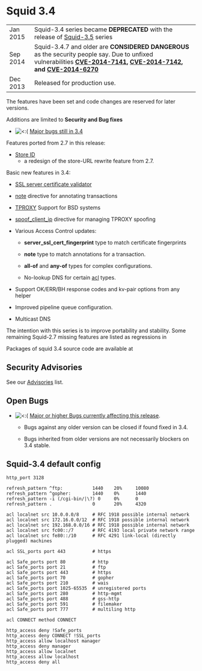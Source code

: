 # Squid 3.4

|          |                                                                                                                                                                                                                                                                                                                                                 |
| -------- | ----------------------------------------------------------------------------------------------------------------------------------------------------------------------------------------------------------------------------------------------------------------------------------------------------------------------------------------------- |
| Jan 2015 | Squid-3.4 series became **DEPRECATED** with the release of [Squid-3.5](/Releases/Squid-3.5) series                                                                                                                                                                                                    |
| Sep 2014 | Squid-3.4.7 and older are **CONSIDERED DANGEROUS** as the security people say. Due to unfixed vulnerabilities **[CVE-2014-7141](http://www.squid-cache.org/Advisories/SQUID-2014_4.txt), [CVE-2014-7142](http://www.squid-cache.org/Advisories/SQUID-2014_4.txt), and [CVE-2014-6270](http://www.squid-cache.org/Advisories/SQUID-2014_3.txt)** |
| Dec 2013 | Released for production use.                                                                                                                                                                                                                                                                                                                    |

The features have been set and code changes are reserved for later
versions.

Additions are limited to **Security and Bug fixes**

  - ![\<:(](https://wiki.squid-cache.org/wiki/squidtheme/img/frown.png)
    [Major bugs still
    in 3.4](http://bugs.squid-cache.org/buglist.cgi?query_format=advanced&product=Squid&target_milestone=---&bug_status=UNCONFIRMED&bug_status=NEW&bug_status=ASSIGNED&bug_status=REOPENED&bug_severity=blocker&bug_severity=critical&bug_severity=major&emailtype1=substring&email1=&emailtype2=substring&email2=&bugidtype=include&order=bugs.bug_severity%2Cbugs.bug_id&chfieldto=Now&cmdtype=doit)

Features ported from 2.7 in this release:

  - [Store
    ID](/Features/StoreID)
    - a redesign of the store-URL rewrite feature from 2.7.

Basic new features in 3.4:

  - [SSL server certificate
    validator](/Features/SslServerCertValidator)

  - [note](http://www.squid-cache.org/Doc/config/note) directive for
    annotating transactions

  - [TPROXY](/Features/Tproxy4)
    Support for BSD systems

  - [spoof\_client\_ip](http://www.squid-cache.org/Doc/config/spoof_client_ip)
    directive for managing TPROXY spoofing

  - Various Access Control updates:
    
      - **server\_ssl\_cert\_fingerprint** type to match certificate
        fingerprints
    
      - **note** type to match annotations for a transaction.
    
      - **all-of** and **any-of** types for complex configurations.
    
      - No-lookup DNS for certain
        [acl](http://www.squid-cache.org/Doc/config/acl) types.

  - Support OK/ERR/BH response codes and kv-pair options from any helper

  - Improved pipeline queue configuration.

  - Multicast DNS

The intention with this series is to improve portability and stability.
Some remaining Squid-2.7 missing features are listed as regressions in
[](http://www.squid-cache.org/Versions/v3/3.4/RELEASENOTES.html#ss5.1)

Packages of squid 3.4 source code are available at
[](http://www.squid-cache.org/Versions/v3/3.4/)

## Security Advisories

See our [Advisories](http://www.squid-cache.org/Advisories/) list.

## Open Bugs

  - ![\<:(](https://wiki.squid-cache.org/wiki/squidtheme/img/frown.png)
    [Major or higher Bugs currently affecting this
    release](http://bugs.squid-cache.org/buglist.cgi?bug_id_type=anyexact&bug_severity=blocker&bug_severity=critical&bug_severity=major&bug_status=UNCONFIRMED&bug_status=NEW&bug_status=ASSIGNED&bug_status=REOPENED&chfieldto=Now&product=Squid&query_format=advanced&columnlist=bug_severity%2Cversion%2Cop_sys%2Cshort_desc&order=version%20DESC%2Cbug_severity%2Cbug_id&o2=equals&v2=unspecified&f1=version&o1=lessthaneq&v1=3.4).
    
      - Bugs against any older version can be closed if found fixed in
        3.4.
    
      - Bugs inherited from older versions are not necessarily blockers
        on 3.4 stable.

## Squid-3.4 default config

    http_port 3128
    
    refresh_pattern ^ftp:           1440    20%     10080
    refresh_pattern ^gopher:        1440    0%      1440
    refresh_pattern -i (/cgi-bin/|\?) 0     0%      0
    refresh_pattern .               0       20%     4320
    
    acl localnet src 10.0.0.0/8     # RFC 1918 possible internal network
    acl localnet src 172.16.0.0/12  # RFC 1918 possible internal network
    acl localnet src 192.168.0.0/16 # RFC 1918 possible internal network
    acl localnet src fc00::/7       # RFC 4193 local private network range
    acl localnet src fe80::/10      # RFC 4291 link-local (directly plugged) machines
    
    acl SSL_ports port 443          # https
    
    acl Safe_ports port 80          # http
    acl Safe_ports port 21          # ftp
    acl Safe_ports port 443         # https
    acl Safe_ports port 70          # gopher
    acl Safe_ports port 210         # wais
    acl Safe_ports port 1025-65535  # unregistered ports
    acl Safe_ports port 280         # http-mgmt
    acl Safe_ports port 488         # gss-http
    acl Safe_ports port 591         # filemaker
    acl Safe_ports port 777         # multiling http
    
    acl CONNECT method CONNECT
    
    http_access deny !Safe_ports
    http_access deny CONNECT !SSL_ports
    http_access allow localhost manager
    http_access deny manager
    http_access allow localnet
    http_access allow localhost
    http_access deny all

